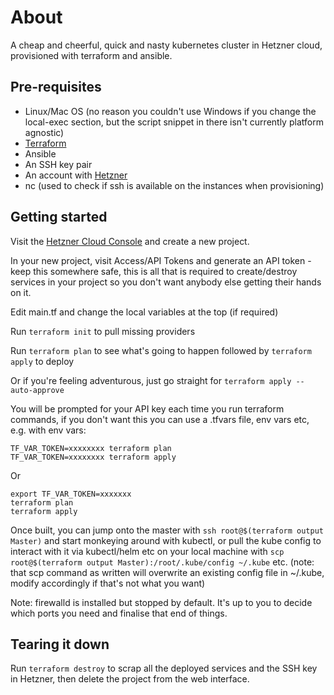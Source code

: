# About

A cheap and cheerful, quick and nasty kubernetes cluster in Hetzner cloud, provisioned with terraform and ansible.

## Pre-requisites

- Linux/Mac OS (no reason you couldn't use Windows if you change the local-exec section, but the script snippet in there isn't currently platform agnostic)
- [Terraform](https://www.terraform.io/downloads.html)
- Ansible
- An SSH key pair
- An account with [Hetzner](https://www.hetzner.com/cloud)
- nc (used to check if ssh is available on the instances when provisioning)

## Getting started

Visit the [Hetzner Cloud Console](https://console.hetzner.cloud/projects) and create a new project.

In your new project, visit Access/API Tokens and generate an API token - keep this somewhere safe, this is all that is required to create/destroy services in your project so you don't want anybody else getting their hands on it.

Edit main.tf and change the local variables at the top (if required)

Run `terraform init` to pull missing providers

Run `terraform plan` to see what's going to happen followed by `terraform apply` to deploy

Or if you're feeling adventurous, just go straight for `terraform apply --auto-approve`

You will be prompted for your API key each time you run terraform commands, if you don't want this you can use a .tfvars file, env vars etc, e.g. with env vars:

```
TF_VAR_TOKEN=xxxxxxxx terraform plan
TF_VAR_TOKEN=xxxxxxxx terraform apply
```

Or

```
export TF_VAR_TOKEN=xxxxxxx
terraform plan
terraform apply
```

Once built, you can jump onto the master with `ssh root@$(terraform output Master)` and start monkeying around with kubectl, or pull the kube config to interact with it via kubectl/helm etc on your local machine with `scp root@$(terraform output Master):/root/.kube/config ~/.kube` etc. (note: that scp command as written will overwrite an existing config file in ~/.kube, modify accordingly if that's not what you want)

Note: firewalld is installed but stopped by default. It's up to you to decide which ports you need and finalise that end of things.

## Tearing it down

Run `terraform destroy` to scrap all the deployed services and the SSH key in Hetzner, then delete the project from the web interface.

